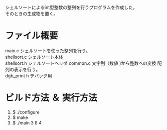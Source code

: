 シェルソートによるint型整数の整列を行うプログラムを作成した。  
そのときの生成物を置く。  

# ファイル概要
 main.c         シェルソートを使った整列を行う。  
 shellsort.c    シェルソート本体  
 shellsort.h    シェルソートヘッダ
 common.c       文字列（数値 )から整数への変換
                配列の表示を行う。  
 dgb_print.h    デバッグ用

# ビルド方法 ＆ 実行方法
 1. $ ./configure  
 2. $ make  
 3. $ ./main 3 8 4
